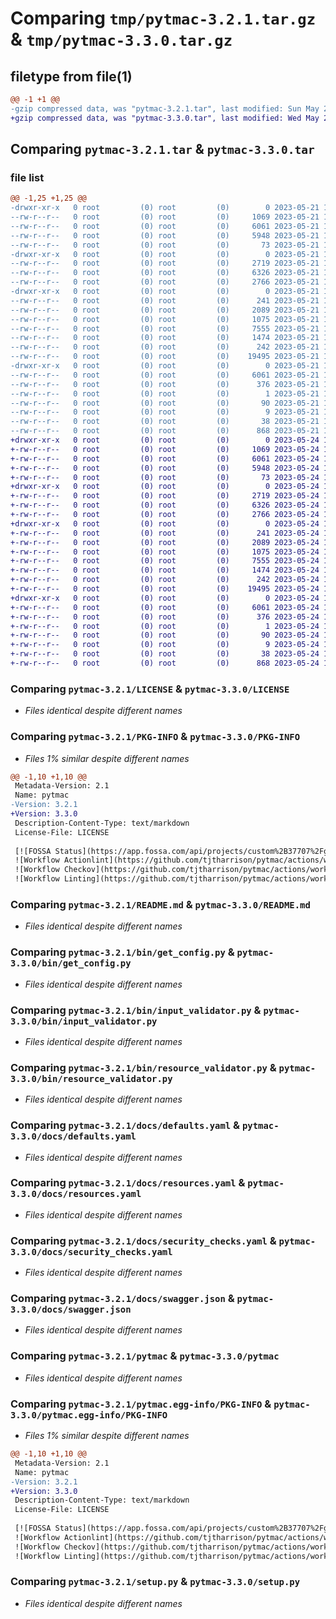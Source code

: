 # Comparing `tmp/pytmac-3.2.1.tar.gz` & `tmp/pytmac-3.3.0.tar.gz`

## filetype from file(1)

```diff
@@ -1 +1 @@
-gzip compressed data, was "pytmac-3.2.1.tar", last modified: Sun May 21 18:27:53 2023, max compression
+gzip compressed data, was "pytmac-3.3.0.tar", last modified: Wed May 24 19:38:29 2023, max compression
```

## Comparing `pytmac-3.2.1.tar` & `pytmac-3.3.0.tar`

### file list

```diff
@@ -1,25 +1,25 @@
-drwxr-xr-x   0 root         (0) root         (0)        0 2023-05-21 18:27:53.857786 pytmac-3.2.1/
--rw-r--r--   0 root         (0) root         (0)     1069 2023-05-21 18:27:50.000000 pytmac-3.2.1/LICENSE
--rw-r--r--   0 root         (0) root         (0)     6061 2023-05-21 18:27:53.857786 pytmac-3.2.1/PKG-INFO
--rw-r--r--   0 root         (0) root         (0)     5948 2023-05-21 18:27:50.000000 pytmac-3.2.1/README.md
--rw-r--r--   0 root         (0) root         (0)       73 2023-05-21 18:27:51.000000 pytmac-3.2.1/_version.py
-drwxr-xr-x   0 root         (0) root         (0)        0 2023-05-21 18:27:53.853786 pytmac-3.2.1/bin/
--rw-r--r--   0 root         (0) root         (0)     2719 2023-05-21 18:27:50.000000 pytmac-3.2.1/bin/get_config.py
--rw-r--r--   0 root         (0) root         (0)     6326 2023-05-21 18:27:50.000000 pytmac-3.2.1/bin/input_validator.py
--rw-r--r--   0 root         (0) root         (0)     2766 2023-05-21 18:27:50.000000 pytmac-3.2.1/bin/resource_validator.py
-drwxr-xr-x   0 root         (0) root         (0)        0 2023-05-21 18:27:53.853786 pytmac-3.2.1/docs/
--rw-r--r--   0 root         (0) root         (0)      241 2023-05-21 18:27:50.000000 pytmac-3.2.1/docs/config.yaml
--rw-r--r--   0 root         (0) root         (0)     2089 2023-05-21 18:27:50.000000 pytmac-3.2.1/docs/defaults.yaml
--rw-r--r--   0 root         (0) root         (0)     1075 2023-05-21 18:27:50.000000 pytmac-3.2.1/docs/resources.yaml
--rw-r--r--   0 root         (0) root         (0)     7555 2023-05-21 18:27:50.000000 pytmac-3.2.1/docs/security_checks.yaml
--rw-r--r--   0 root         (0) root         (0)     1474 2023-05-21 18:27:50.000000 pytmac-3.2.1/docs/swagger.json
--rw-r--r--   0 root         (0) root         (0)      242 2023-05-21 18:27:50.000000 pytmac-3.2.1/pyproject.toml
--rw-r--r--   0 root         (0) root         (0)    19495 2023-05-21 18:27:53.000000 pytmac-3.2.1/pytmac
-drwxr-xr-x   0 root         (0) root         (0)        0 2023-05-21 18:27:53.857786 pytmac-3.2.1/pytmac.egg-info/
--rw-r--r--   0 root         (0) root         (0)     6061 2023-05-21 18:27:53.000000 pytmac-3.2.1/pytmac.egg-info/PKG-INFO
--rw-r--r--   0 root         (0) root         (0)      376 2023-05-21 18:27:53.000000 pytmac-3.2.1/pytmac.egg-info/SOURCES.txt
--rw-r--r--   0 root         (0) root         (0)        1 2023-05-21 18:27:53.000000 pytmac-3.2.1/pytmac.egg-info/dependency_links.txt
--rw-r--r--   0 root         (0) root         (0)       90 2023-05-21 18:27:53.000000 pytmac-3.2.1/pytmac.egg-info/requires.txt
--rw-r--r--   0 root         (0) root         (0)        9 2023-05-21 18:27:53.000000 pytmac-3.2.1/pytmac.egg-info/top_level.txt
--rw-r--r--   0 root         (0) root         (0)       38 2023-05-21 18:27:53.857786 pytmac-3.2.1/setup.cfg
--rw-r--r--   0 root         (0) root         (0)      868 2023-05-21 18:27:50.000000 pytmac-3.2.1/setup.py
+drwxr-xr-x   0 root         (0) root         (0)        0 2023-05-24 19:38:29.859186 pytmac-3.3.0/
+-rw-r--r--   0 root         (0) root         (0)     1069 2023-05-24 19:38:27.000000 pytmac-3.3.0/LICENSE
+-rw-r--r--   0 root         (0) root         (0)     6061 2023-05-24 19:38:29.859186 pytmac-3.3.0/PKG-INFO
+-rw-r--r--   0 root         (0) root         (0)     5948 2023-05-24 19:38:27.000000 pytmac-3.3.0/README.md
+-rw-r--r--   0 root         (0) root         (0)       73 2023-05-24 19:38:27.000000 pytmac-3.3.0/_version.py
+drwxr-xr-x   0 root         (0) root         (0)        0 2023-05-24 19:38:29.855186 pytmac-3.3.0/bin/
+-rw-r--r--   0 root         (0) root         (0)     2719 2023-05-24 19:38:27.000000 pytmac-3.3.0/bin/get_config.py
+-rw-r--r--   0 root         (0) root         (0)     6326 2023-05-24 19:38:27.000000 pytmac-3.3.0/bin/input_validator.py
+-rw-r--r--   0 root         (0) root         (0)     2766 2023-05-24 19:38:27.000000 pytmac-3.3.0/bin/resource_validator.py
+drwxr-xr-x   0 root         (0) root         (0)        0 2023-05-24 19:38:29.855186 pytmac-3.3.0/docs/
+-rw-r--r--   0 root         (0) root         (0)      241 2023-05-24 19:38:27.000000 pytmac-3.3.0/docs/config.yaml
+-rw-r--r--   0 root         (0) root         (0)     2089 2023-05-24 19:38:27.000000 pytmac-3.3.0/docs/defaults.yaml
+-rw-r--r--   0 root         (0) root         (0)     1075 2023-05-24 19:38:27.000000 pytmac-3.3.0/docs/resources.yaml
+-rw-r--r--   0 root         (0) root         (0)     7555 2023-05-24 19:38:27.000000 pytmac-3.3.0/docs/security_checks.yaml
+-rw-r--r--   0 root         (0) root         (0)     1474 2023-05-24 19:38:27.000000 pytmac-3.3.0/docs/swagger.json
+-rw-r--r--   0 root         (0) root         (0)      242 2023-05-24 19:38:27.000000 pytmac-3.3.0/pyproject.toml
+-rw-r--r--   0 root         (0) root         (0)    19495 2023-05-24 19:38:29.000000 pytmac-3.3.0/pytmac
+drwxr-xr-x   0 root         (0) root         (0)        0 2023-05-24 19:38:29.855186 pytmac-3.3.0/pytmac.egg-info/
+-rw-r--r--   0 root         (0) root         (0)     6061 2023-05-24 19:38:29.000000 pytmac-3.3.0/pytmac.egg-info/PKG-INFO
+-rw-r--r--   0 root         (0) root         (0)      376 2023-05-24 19:38:29.000000 pytmac-3.3.0/pytmac.egg-info/SOURCES.txt
+-rw-r--r--   0 root         (0) root         (0)        1 2023-05-24 19:38:29.000000 pytmac-3.3.0/pytmac.egg-info/dependency_links.txt
+-rw-r--r--   0 root         (0) root         (0)       90 2023-05-24 19:38:29.000000 pytmac-3.3.0/pytmac.egg-info/requires.txt
+-rw-r--r--   0 root         (0) root         (0)        9 2023-05-24 19:38:29.000000 pytmac-3.3.0/pytmac.egg-info/top_level.txt
+-rw-r--r--   0 root         (0) root         (0)       38 2023-05-24 19:38:29.859186 pytmac-3.3.0/setup.cfg
+-rw-r--r--   0 root         (0) root         (0)      868 2023-05-24 19:38:27.000000 pytmac-3.3.0/setup.py
```

### Comparing `pytmac-3.2.1/LICENSE` & `pytmac-3.3.0/LICENSE`

 * *Files identical despite different names*

### Comparing `pytmac-3.2.1/PKG-INFO` & `pytmac-3.3.0/PKG-INFO`

 * *Files 1% similar despite different names*

```diff
@@ -1,10 +1,10 @@
 Metadata-Version: 2.1
 Name: pytmac
-Version: 3.2.1
+Version: 3.3.0
 Description-Content-Type: text/markdown
 License-File: LICENSE
 
 [![FOSSA Status](https://app.fossa.com/api/projects/custom%2B37707%2Fgit%40github.com%3Atjtharrison%2Ftmac.git.svg?type=shield)](https://app.fossa.com/projects/custom%2B37707%2Fgit%40github.com%3Atjtharrison%2Ftmac.git?ref=badge_shield)
 ![Workflow Actionlint](https://github.com/tjtharrison/pytmac/actions/workflows/pr-actionlint.yaml/badge.svg)
 ![Workflow Checkov](https://github.com/tjtharrison/pytmac/actions/workflows/pr-checkov.yaml/badge.svg)
 ![Workflow Linting](https://github.com/tjtharrison/pytmac/actions/workflows/pr-linting.yaml/badge.svg)
```

### Comparing `pytmac-3.2.1/README.md` & `pytmac-3.3.0/README.md`

 * *Files identical despite different names*

### Comparing `pytmac-3.2.1/bin/get_config.py` & `pytmac-3.3.0/bin/get_config.py`

 * *Files identical despite different names*

### Comparing `pytmac-3.2.1/bin/input_validator.py` & `pytmac-3.3.0/bin/input_validator.py`

 * *Files identical despite different names*

### Comparing `pytmac-3.2.1/bin/resource_validator.py` & `pytmac-3.3.0/bin/resource_validator.py`

 * *Files identical despite different names*

### Comparing `pytmac-3.2.1/docs/defaults.yaml` & `pytmac-3.3.0/docs/defaults.yaml`

 * *Files identical despite different names*

### Comparing `pytmac-3.2.1/docs/resources.yaml` & `pytmac-3.3.0/docs/resources.yaml`

 * *Files identical despite different names*

### Comparing `pytmac-3.2.1/docs/security_checks.yaml` & `pytmac-3.3.0/docs/security_checks.yaml`

 * *Files identical despite different names*

### Comparing `pytmac-3.2.1/docs/swagger.json` & `pytmac-3.3.0/docs/swagger.json`

 * *Files identical despite different names*

### Comparing `pytmac-3.2.1/pytmac` & `pytmac-3.3.0/pytmac`

 * *Files identical despite different names*

### Comparing `pytmac-3.2.1/pytmac.egg-info/PKG-INFO` & `pytmac-3.3.0/pytmac.egg-info/PKG-INFO`

 * *Files 1% similar despite different names*

```diff
@@ -1,10 +1,10 @@
 Metadata-Version: 2.1
 Name: pytmac
-Version: 3.2.1
+Version: 3.3.0
 Description-Content-Type: text/markdown
 License-File: LICENSE
 
 [![FOSSA Status](https://app.fossa.com/api/projects/custom%2B37707%2Fgit%40github.com%3Atjtharrison%2Ftmac.git.svg?type=shield)](https://app.fossa.com/projects/custom%2B37707%2Fgit%40github.com%3Atjtharrison%2Ftmac.git?ref=badge_shield)
 ![Workflow Actionlint](https://github.com/tjtharrison/pytmac/actions/workflows/pr-actionlint.yaml/badge.svg)
 ![Workflow Checkov](https://github.com/tjtharrison/pytmac/actions/workflows/pr-checkov.yaml/badge.svg)
 ![Workflow Linting](https://github.com/tjtharrison/pytmac/actions/workflows/pr-linting.yaml/badge.svg)
```

### Comparing `pytmac-3.2.1/setup.py` & `pytmac-3.3.0/setup.py`

 * *Files identical despite different names*

